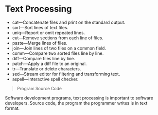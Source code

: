 # Text Processing

- cat—Concatenate files and print on the standard output.
- sort—Sort lines of text files.
- uniq—Report or omit repeated lines.
- cut—Remove sections from each line of files.
- paste—Merge lines of files.
- join—Join lines of two files on a common field.
- comm—Compare two sorted files line by line.
- diff—Compare files line by line.
- patch—Apply a diff file to an original.
- tr—Translate or delete characters.
- sed—Stream editor for filtering and transforming text.
- aspell—Interactive spell checker.

> Program Source Code

Software development programs, text processing is important to software developers.
Source code, the program the programmer writes is in text format.
